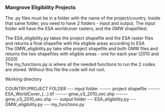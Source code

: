 ### Mangrove Eligibility Projects
The .py files must be in a folder with the name of the project/country. Inside that same folder, you need to have 2 folders - input and output. The input folder will have the ESA worldcover rasters, and the GMW shapefiles\

The ESA_eligibility.py takes the project shapefile and the ESA raster files and returns a final shapefile with the eligible areas according to ESA\
The GMW_eligibility.py take sthe project shapefile and both GMW files and returns the two shapefiles with eligible areas - one for each year (2010 and 2020)\
The my_functions.py is where all the needed functions to run the 2 codes are stored. Without this file the code will not run\

Working directory

COUNTRY/PROJECT FOLDER
--- input folder
------ project shapefile
------ ESA_WorldCover_(...).tif
------ gmw_v3_2010_vec.shp
------ gmw_v3_2010_vec.shp
--- output folder
--- ESA_eligibility.py
--- GMW_eligibility.py
--- my_functions.py

